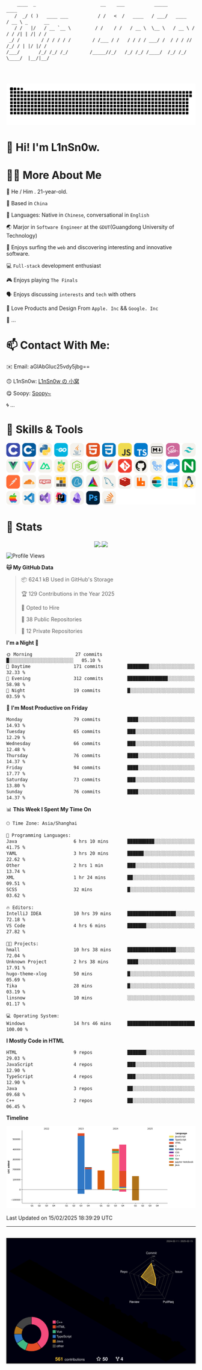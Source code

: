 ```

    ____  _                        __    ___           _____           ____           
   /  _/ ( )   ____ ___           / /   <  /   ____   / ___/   ____   / __ \ _      __
   / /   |/   / __ `__ \         / /    / /   / __ \  \__ \   / __ \ / / / /| | /| / /
 _/ /        / / / / / /        / /___ / /   / / / / ___/ /  / / / // /_/ / | |/ |/ / 
/___/       /_/ /_/ /_/        /_____//_/   /_/ /_/ /____/  /_/ /_/ \____/  |__/|__/  
                                                                                      
                                          

```
##
![](https://raw.githubusercontent.com/lin-snow/lin-snow/output/github-contribution-grid-snake-dark.svg)

# 👋 Hi! I'm L1nSn0w.

# 👨‍💻 More About Me

🤠 He / Him . 21-year-old.

🎈 Based in `China`
  
🤔 Languages: Native in `Chinese`, conversational in `English`

🌏 Marjor in `Software Engineer` at the `GDUT`(Guangdong University of Technology)

🛟 Enjoys surfing the `web` and discovering interesting and innovative software.

💻 `Full-stack` development enthusiast

🎮 Enjoys playing `The Finals`

🗣️ Enjoys discussing `interests` and `tech` with others

👾 Love Products and Design From `Apple. Inc` && `Google. Inc`  

🤪 ...

# 📫 Contact With Me:

✉️ Email: aGlAbGluc25vdy5jbg==

🙃 L1nSn0w: [L1nSn0w の 小窝](https://linsnow.cn)

😋 Soopy: [Soopy~](https://soopy.cn)

🌀 ...

# 🔮 Skills & Tools

![My Skills](/assets/skillicons.svg)

<!-- [![My Skills](https://skillicons.dev/icons?i=c,cpp,python,golang,java,html,css,javascript,typescript,markdown,sass,tailwindcss,vuejs,vite,nuxtjs,pinia,nodejs,spring,maven,git,github,docker,nginx,postman,cloudflare,npm,yarn,cmake,mysql,redis,windows,linux,apple,vscode,idea,obsidian,photoshop&theme=light&perline=12)](https://skillicons.dev) -->
<!-- ![My Tools](./icons/tools.svg) -->

<!-- ![My Skills](https://skillicons.dev/icons?i=js,html,css,c,cpp,java,go,py,vue,vite,pinia,ts,tailwind,mysql,docker,git,github,md,postman,pytorch,vscode,sass,vim,cloudflare,linux,debian,ubuntu,discord,gmail,githubactions,npm,obsidian,powershell,windows,yarn,apple,bash) -->


# 🍟 Stats

<div style="text-align: center;">
    <a href="https://github.com/lin-snow">
        <img align="center" src="https://githubstat.linsnow.cn/api/top-langs/?username=lin-snow&layout=compact" />
    </a>
    <a href="https://github.com/lin-snow">
        <img align="center" src="https://githubstat.linsnow.cn/api?username=lin-snow&count_private=true&show_icons=true&theme=ambient_gradient" />
    </a>
</div>

<!--START_SECTION:waka-->
![Profile Views](http://img.shields.io/badge/Profile%20Views-48-blue)

**🐱 My GitHub Data** 

> 📦 624.1 kB Used in GitHub's Storage 
 > 
> 🏆 129 Contributions in the Year 2025
 > 
> 💼 Opted to Hire
 > 
> 📜 38 Public Repositories 
 > 
> 🔑 12 Private Repositories 
 > 
**I'm a Night 🦉** 

```text
🌞 Morning                27 commits          █░░░░░░░░░░░░░░░░░░░░░░░░   05.10 % 
🌆 Daytime                171 commits         ████████░░░░░░░░░░░░░░░░░   32.33 % 
🌃 Evening                312 commits         ███████████████░░░░░░░░░░   58.98 % 
🌙 Night                  19 commits          █░░░░░░░░░░░░░░░░░░░░░░░░   03.59 % 
```
📅 **I'm Most Productive on Friday** 

```text
Monday                   79 commits          ████░░░░░░░░░░░░░░░░░░░░░   14.93 % 
Tuesday                  65 commits          ███░░░░░░░░░░░░░░░░░░░░░░   12.29 % 
Wednesday                66 commits          ███░░░░░░░░░░░░░░░░░░░░░░   12.48 % 
Thursday                 76 commits          ████░░░░░░░░░░░░░░░░░░░░░   14.37 % 
Friday                   94 commits          ████░░░░░░░░░░░░░░░░░░░░░   17.77 % 
Saturday                 73 commits          ███░░░░░░░░░░░░░░░░░░░░░░   13.80 % 
Sunday                   76 commits          ████░░░░░░░░░░░░░░░░░░░░░   14.37 % 
```


📊 **This Week I Spent My Time On** 

```text
🕑︎ Time Zone: Asia/Shanghai

💬 Programming Languages: 
Java                     6 hrs 10 mins       ██████████░░░░░░░░░░░░░░░   41.75 % 
YAML                     3 hrs 20 mins       ██████░░░░░░░░░░░░░░░░░░░   22.62 % 
Other                    2 hrs 1 min         ███░░░░░░░░░░░░░░░░░░░░░░   13.74 % 
XML                      1 hr 24 mins        ██░░░░░░░░░░░░░░░░░░░░░░░   09.51 % 
SCSS                     32 mins             █░░░░░░░░░░░░░░░░░░░░░░░░   03.62 % 

🔥 Editors: 
IntelliJ IDEA            10 hrs 39 mins      ██████████████████░░░░░░░   72.18 % 
VS Code                  4 hrs 6 mins        ███████░░░░░░░░░░░░░░░░░░   27.82 % 

🐱‍💻 Projects: 
hmall                    10 hrs 38 mins      ██████████████████░░░░░░░   72.04 % 
Unknown Project          2 hrs 38 mins       ████░░░░░░░░░░░░░░░░░░░░░   17.91 % 
hugo-theme-xlog          50 mins             █░░░░░░░░░░░░░░░░░░░░░░░░   05.69 % 
Tika                     28 mins             █░░░░░░░░░░░░░░░░░░░░░░░░   03.19 % 
linsnow                  10 mins             ░░░░░░░░░░░░░░░░░░░░░░░░░   01.17 % 

💻 Operating System: 
Windows                  14 hrs 46 mins      █████████████████████████   100.00 % 
```

**I Mostly Code in HTML** 

```text
HTML                     9 repos             ███████░░░░░░░░░░░░░░░░░░   29.03 % 
JavaScript               4 repos             ███░░░░░░░░░░░░░░░░░░░░░░   12.90 % 
TypeScript               4 repos             ███░░░░░░░░░░░░░░░░░░░░░░   12.90 % 
Java                     3 repos             ██░░░░░░░░░░░░░░░░░░░░░░░   09.68 % 
C++                      2 repos             ██░░░░░░░░░░░░░░░░░░░░░░░   06.45 % 
```



**Timeline**

![Lines of Code chart](https://raw.githubusercontent.com/lin-snow/lin-snow/main/assets/bar_graph.png)


 Last Updated on 15/02/2025 18:39:29 UTC
<!--END_SECTION:waka-->



---
##
![](./profile-3d-contrib/profile-night-rainbow.svg)
